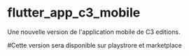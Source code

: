 # flutter_app_c3_mobile

Une nouvelle version de l'application mobile de C3 editions.

#Cette version sera disponible sur playstrore et marketplace

